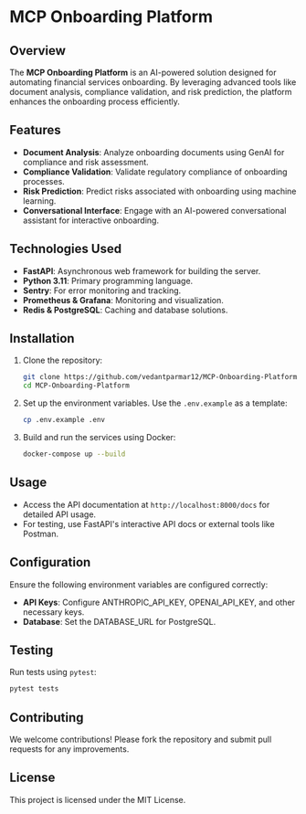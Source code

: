 # MCP Onboarding Platform

## Overview

The **MCP Onboarding Platform** is an AI-powered solution designed for automating financial services onboarding. By leveraging advanced tools like document analysis, compliance validation, and risk prediction, the platform enhances the onboarding process efficiently.

## Features

- **Document Analysis**: Analyze onboarding documents using GenAI for compliance and risk assessment.
- **Compliance Validation**: Validate regulatory compliance of onboarding processes.
- **Risk Prediction**: Predict risks associated with onboarding using machine learning.
- **Conversational Interface**: Engage with an AI-powered conversational assistant for interactive onboarding.

## Technologies Used

- **FastAPI**: Asynchronous web framework for building the server.
- **Python 3.11**: Primary programming language.
- **Sentry**: For error monitoring and tracking.
- **Prometheus & Grafana**: Monitoring and visualization.
- **Redis & PostgreSQL**: Caching and database solutions.

## Installation

1. Clone the repository:
   ```bash
   git clone https://github.com/vedantparmar12/MCP-Onboarding-Platform.git
   cd MCP-Onboarding-Platform
   ```

2. Set up the environment variables. Use the `.env.example` as a template:
   ```bash
   cp .env.example .env
   ```

3. Build and run the services using Docker:
   ```bash
   docker-compose up --build
   ```

## Usage

- Access the API documentation at `http://localhost:8000/docs` for detailed API usage.
- For testing, use FastAPI's interactive API docs or external tools like Postman.

## Configuration

Ensure the following environment variables are configured correctly:

- **API Keys**: Configure ANTHROPIC_API_KEY, OPENAI_API_KEY, and other necessary keys.
- **Database**: Set the DATABASE_URL for PostgreSQL.

## Testing

Run tests using `pytest`:
```bash
pytest tests
```

## Contributing

We welcome contributions! Please fork the repository and submit pull requests for any improvements.

## License

This project is licensed under the MIT License.
